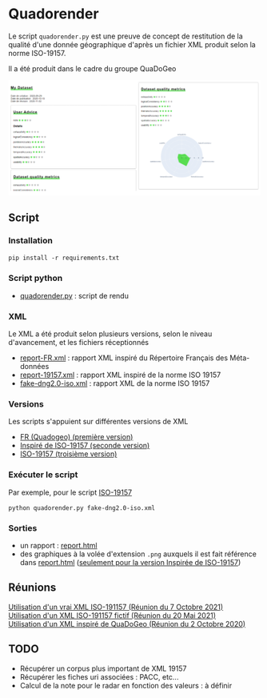 # Quadorender
Le script `quadorender.py` est une preuve de concept de restitution de la qualité d'une donnée géographique d'après un fichier XML produit selon la norme ISO-19157.

Il a été produit dans le cadre du groupe QuaDoGeo

![](files/thumbnail.png)

## Script
### Installation
	pip install -r requirements.txt

### Script python
- [quadorender.py](quadorender.py) : script de rendu

### XML
Le XML a été produit selon plusieurs versions, selon le niveau d'avancement, et les fichiers réceptionnés

- [report-FR.xml](scripts/fr/report-FR.xml) : rapport XML inspiré du Répertoire Français des Méta-données
- [report-19157.xml](scripts/quadogeo-19157/report-19157.xml) : rapport XML inspiré de la norme ISO 19157
- [fake-dng2.0-iso.xml](scripts/iso-19157/fake-dng2.0-iso.xml) : rapport XML de la norme ISO 19157

### Versions
Les scripts s'appuient sur différentes versions de XML

- [FR (Quadogeo) (première version)](scripts/fr)
- [Inspiré de ISO-19157 (seconde version)](scripts/quadogeo-19157)
- [ISO-19157 (troisième version)](scripts/iso-19157)

### Exécuter le script
Par exemple, pour le script [ISO-19157](scripts/iso-19157)

	python quadorender.py fake-dng2.0-iso.xml

### Sorties
- un rapport : [report.html](scripts/quadogeo-19157/report.html)
- des graphiques à la volée d'extension  `.png` auxquels il est fait référence dans [report.html](report.html) ([seulement pour la version Inspirée de ISO-19157](scripts/quadogeo-19157))

## Réunions
[Utilisation d'un vrai XML ISO-191157 (Réunion du 7 Octobre 2021)](https://docs.google.com/presentation/d/1JLyhtKRqUqeOSJiULc1fYeCldKf3pZDN1cHfCfp-S5M/edit?usp=sharing)  
[Utilisation d'un XML ISO-191157 fictif (Réunion du 20 Mai 2021)](https://docs.google.com/presentation/d/18nhTcNG3yMRsH8U5en4q56BwytKDEycApAB1HOnNDjc/edit?usp=sharing)  
[Utilisation d'un XML inspiré de QuaDoGeo (Réunion du 2 Octobre 2020)](https://docs.google.com/presentation/d/1TCYm14_mcmfzSNTyCeLvuT42KIrhgTr3vMO6HzNbLOg/edit?usp=sharing)

## TODO
- Récupérer un corpus plus important de XML 19157 
- Récupérer les fiches uri associées : PACC, etc...
- Calcul de la note pour le radar en fonction des valeurs : à définir